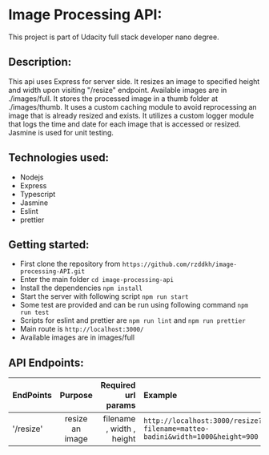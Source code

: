 # Image Processing API:
This project is part of Udacity full stack developer nano degree.

## Description:
This api uses Express for server side. It resizes an image to specified height and width upon visiting "/resize" endpoint. Available images are in ./images/full. It stores the processed image in a thumb folder at ./images/thumb. It uses a custom caching module to avoid reprocessing an image that is already resized and exists. 
It utilizes a custom logger module that logs the time and date for each image that is accessed or resized.
Jasmine is used for unit testing.

## Technologies used:

- Nodejs
- Express
- Typescript
- Jasmine
- Eslint
- prettier 

## Getting started:
- First clone the repository from `https://github.com/rzddkh/image-processing-API.git`
- Enter the main folder `cd image-processing-api`
- Install the dependencies `npm install`	
- Start the server with following script `npm run start`
- Some test are provided and can be run using following command `npm run test`
- Scripts for eslint and prettier are `npm run lint` and `npm run prettier`
- Main route is `http://localhost:3000/`
- Available images are in images/full

## API Endpoints:
| EndPoints      | Purpose         | Required url params | Example|
| -------------  |:-------------:  | -----:              |:----   |
| '/resize'      | resize an image |filename , width , height    | `http://localhost:3000/resize?filename=matteo-badini&width=1000&height=900`

